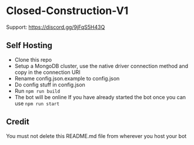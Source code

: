 # Closed-Construction-V1
Support: https://discord.gg/9jFqS5H43Q

## Self Hosting
- Clone this repo
- Setup a MongoDB cluster, use the native driver connection method and copy in the connection URI
- Rename config.json.example to config.json
- Do config stuff in config.json
- Run `npm run build`
- The bot will be online
If you have already started the bot once you can use `npm run start`

## Credit
You must not delete this README.md file from wherever you host your bot
